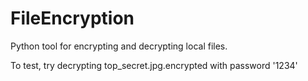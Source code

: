 # FileEncryption
Python tool for encrypting and decrypting local files. 

To test, try decrypting top_secret.jpg.encrypted with password '1234'
